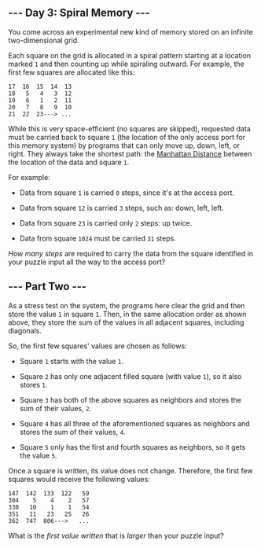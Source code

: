 ## --- Day 3: Spiral Memory --- ##

You come across an experimental new kind of memory stored on an
infinite two-dimensional grid.

Each square on the grid is allocated in a spiral pattern starting at a
location marked `1` and then counting up while spiraling outward. For
example, the first few squares are allocated like this:

    17  16  15  14  13
    18   5   4   3  12
    19   6   1   2  11
    20   7   8   9  10
    21  22  23---> ...

While this is very space-efficient (no squares are skipped), requested
data must be carried back to square `1` (the location of the only
access port for this memory system) by programs that can only move up,
down, left, or right. They always take the shortest path: the [Manhattan
Distance](https://en.wikipedia.org/wiki/Taxicab_geometry) between the
location of the data and square `1`.

For example:

  * Data from square `1` is carried `0` steps, since it's at the access
    port.

  * Data from square `12` is carried `3` steps, such as: down, left,
    left.

  * Data from square `23` is carried only `2` steps: up twice.

  * Data from square `1024` must be carried `31` steps.

*How many steps* are required to carry the data from the square
identified in your puzzle input all the way to the access port?

## --- Part Two --- ##

As a stress test on the system, the programs here clear the grid and
then store the value `1` in square `1`. Then, in the same allocation
order as shown above, they store the sum of the values in all adjacent
squares, including diagonals.

So, the first few squares' values are chosen as follows:

  * Square `1` starts with the value `1`.

  * Square `2` has only one adjacent filled square (with value `1`), so
    it also stores `1`.

  * Square `3` has both of the above squares as neighbors and stores
    the sum of their values, `2`.

  * Square `4` has all three of the aforementioned squares as neighbors
    and stores the sum of their values, `4`.

  * Square `5` only has the first and fourth squares as neighbors, so
    it gets the value `5`.

Once a square is written, its value does not change. Therefore, the
first few squares would receive the following values:

    147  142  133  122   59
    304    5    4    2   57
    330   10    1    1   54
    351   11   23   25   26
    362  747  806--->   ...

What is the *first value written* that is *larger* than your puzzle
input?
